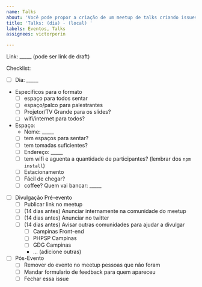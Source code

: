 ```yaml
---
name: Talks
about: 'Você pode propor a criação de um meetup de talks criando issues nesse formato. '
title: 'Talks: (dia) - (local) '
labels: Eventos, Talks
assignees: victorperin

---
```


Link: _____ (pode ser link de draft)

Checklist:
- [ ] Dia: _____
- Especificos para o formato
  - [ ] espaço para todos sentar
  - [ ] espaço/palco para palestrantes
  - [ ] Projetor/TV Grande para os slides?
  - [ ] wifi/internet para todos?
- Espaço:
  - Nome: _____
  - [ ] tem espaços para sentar?
  - [ ] tem tomadas suficientes?
  - [ ] Endereço: _____
  - [ ] tem wifi e aguenta a quantidade de participantes? (lembrar dos `npm install`)
  - [ ] Estacionamento
  - [ ] Fácil de chegar?
  - [ ] coffee? Quem vai bancar: _____

- [ ] Divulgação Pré-evento
  - [ ] Publicar link no meetup
  - [ ] (14 dias antes) Anunciar internamente na comunidade do meetup
  - [ ] (14 dias antes) Anunciar no twitter
  - [ ] (14 dias antes) Avisar outras comunidades para ajudar a divulgar
    - [ ] Campinas Front-end
    - [ ] PHPSP Campinas
    - [ ] GDG Campinas
    - ... (adicione outras)

- [ ] Pós-Evento
  - [ ] Remover do evento no meetup pessoas que não foram
  - [ ] Mandar formulario de feedback para quem apareceu
  - [ ] Fechar essa issue
